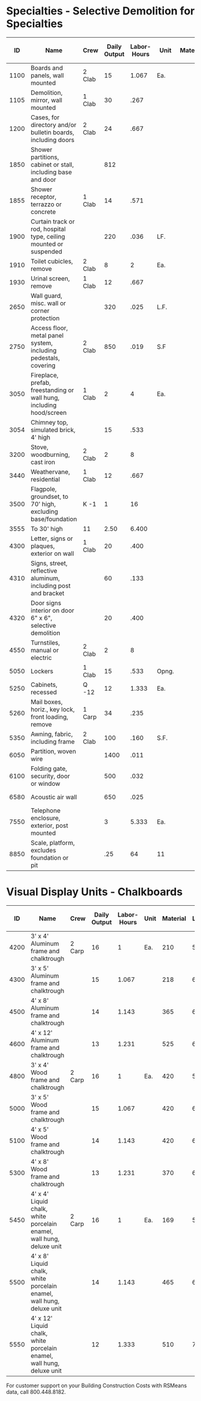 # Specialties - Selective Demolition for Specialties

| ID    | Name                                                                 | Crew    | Daily Output | Labor-Hours | Unit   | Material | Labor   | Equipment | Total   | Total Incl O&P |
|-------|----------------------------------------------------------------------|---------|--------------|-------------|--------|----------|---------|-----------|---------|----------------|
| 1100  | Boards and panels, wall mounted                                      | 2 Clab  | 15           | 1.067       | Ea.    |          | 48.50   |           | 48.50   | 72.5           |
| 1105  | Demolition, mirror, wall mounted                                     | 1 Clab  | 30           | .267        |        |          | 12.15   |           | 12.15   | 18.1           |
| 1200  | Cases, for directory and/or bulletin boards, including doors         | 2 Clab  | 24           | .667        |        |          | 30.50   |           | 30.50   | 45.5           |
| 1850  | Shower partitions, cabinet or stall, including base and door         |         | 812          |             |        |          | 911     |           | 915     | 136            |
| 1855  | Shower receptor, terrazzo or concrete                                | 1 Clab  | 14           | .571        |        |          | 26 1    |           | 26 1    | 39             |
| 1900  | Curtain track or rod, hospital type, ceiling mounted or suspended    |         | 220          | .036        | LF.    |          | 1.66    |           | 1.661   | 2.4            |
| 1910  | Toilet cubicles, remove                                              | 2 Clab  | 8            | 2           | Ea.    |          | 91 1    |           | 91 1    | 136            |
| 1930  | Urinal screen, remove                                                | 1 Clab  | 12           | .667        |        |          | 30.50   |           | 30.50   | 45.5           |
| 2650  | Wall guard, misc. wall or corner protection                          |         | 320          | .025        | L.F.   |          | 1.14    |           | 1.14    | 1.7            |
| 2750  | Access floor, metal panel system, including pedestals, covering      | 2 Clab  | 850          | .019        | S.F    |          | .86     |           | .86     | 1.2            |
| 3050  | Fireplace, prefab, freestanding or wall hung, including hood/screen  | 1 Clab  | 2            | 4           | Ea.    |          | 182     |           | 182     | 272            |
| 3054  | Chimney top, simulated brick, 4' high                                |         | 15           | .533        |        |          | 24.50   |           | 24.50 1 | 36             |
| 3200  | Stove, woodburning, cast iron                                        | 2 Clab  | 2            | 8           |        |          | 365     |           | 365     | 545            |
| 3440  | Weathervane, residential                                             | 1 Clab  | 12           | .667        |        |          | 30.50   |           | 30.50   | 45.5           |
| 3500  | Flagpole, groundset, to 70' high, excluding base/foundation          | K -1    | 1            | 16          |        |          | 855     | 375       | 1,230   | 1,700          |
| 3555  | To 30' high                                                          | 11      | 2.50         | 6.400       |        |          | 340     | 151       | 491     | 675            |
| 4300  | Letter, signs or plaques, exterior on wall                           | 1 Clab  | 20           | .400        |        |          | 18.25   |           | 18.25   | 27             |
| 4310  | Signs, street, reflective aluminum, including post and bracket       |         | 60           | .133        |        |          | 6.10    |           | 6.10    | 9.0            |
| 4320  | Door signs interior on door 6" x 6", selective demolition            |         | 20           | .400        |        |          | 18.25   |           | 18.25   | 27             |
| 4550  | Turnstiles, manual or electric                                       | 2 Clab  | 2            | 8           |        |          | 365     |           | 365     | 545            |
| 5050  | Lockers                                                              | 1 Clab  | 15           | .533        | Opng.  |          | 24.50   |           | 24.50   | 36             |
| 5250  | Cabinets, recessed                                                   | Q -12   | 12           | 1.333       | Ea.    |          | 82.50   |           | 82.50   | 123            |
| 5260  | Mail boxes, horiz., key lock, front loading, remove                  | 1 Carp  | 34           | .235        |        |          | 13.25   |           | 13.25   | 19.7           |
| 5350  | Awning, fabric, including frame                                      | 2 Clab  | 100          | .160        | S.F.   |          | 7.30    |           | 7.30    | 10.8           |
| 6050  | Partition, woven wire                                                |         | 1400         | .011        |        |          | .52     |           | .52     |                |
| 6100  | Folding gate, security, door or window                               |         | 500          | .032        |        |          | 1.46    |           | 1.46    | 2.1            |
| 6580  | Acoustic air wall                                                    |         | 650          | .025        |        |          | 1.12    |           | 1.12    | 3550 1.6       |
| 7550  | Telephone enclosure, exterior, post mounted                          |         | 3            | 5.333       | Ea.    |          | 243     |           | 243     |                |
| 8850  | Scale, platform, excludes foundation or pit                          |         | .25          | 64          | 11     |          | 2,925   |           | 2,925   | 4,350          |

# Visual Display Units - Chalkboards

| ID    | Name                                                                 | Crew    | Daily Output | Labor-Hours | Unit   | Material | Labor   | Equipment | Total   | Total Incl O&P |
|-------|----------------------------------------------------------------------|---------|--------------|-------------|--------|----------|---------|-----------|---------|----------------|
| 4200  | 3' x 4' Aluminum frame and chalktrough                               | 2 Carp  | 16           | 1           | Ea.    | 210      | 56.50   |           | 266.50  | 31             |
| 4300  | 3' x 5' Aluminum frame and chalktrough                               |         | 15           | 1.067       |        | 218      | 60      |           | 278     | 33             |
| 4500  | 4' x 8' Aluminum frame and chalktrough                               |         | 14           | 1.143       |        | 365      | 64.50   |           | 429.50  | 49             |
| 4600  | 4' x 12' Aluminum frame and chalktrough                              |         | 13           | 1.231       |        | 525      | 69.50   |           | 594.50  | 68             |
| 4800  | 3' x 4' Wood frame and chalktrough                                   | 2 Carp  | 16           | 1           | Ea.    | 420      | 56.50   |           | 476.50  | 54             |
| 5000  | 3' x 5' Wood frame and chalktrough                                   |         | 15           | 1.067       |        | 420      | 60      |           | 480     | 55             |
| 5100  | 4' x 5' Wood frame and chalktrough                                   |         | 14           | 1.143       |        | 420      | 64.50   |           | 484.50  | 55             |
| 5300  | 4' x 8' Wood frame and chalktrough                                   |         | 13           | 1.231       |        | 370      | 69.50   |           | 439.50  | 51             |
| 5450  | 4' x 4' Liquid chalk, white porcelain enamel, wall hung, deluxe unit | 2 Carp  | 16           | 1           | Ea.    | 169      | 56.50   |           | 225.50  | 27             |
| 5500  | 4' x 8' Liquid chalk, white porcelain enamel, wall hung, deluxe unit |         | 14           | 1.143       |        | 465      | 64.50   |           | 529.50  | 60             |
| 5550  | 4' x 12' Liquid chalk, white porcelain enamel, wall hung, deluxe unit|         | 12           | 1.333       |        | 510      | 75      |           | 585     |                |

For customer support on your Building Construction Costs with RSMeans data, call 800.448.8182.